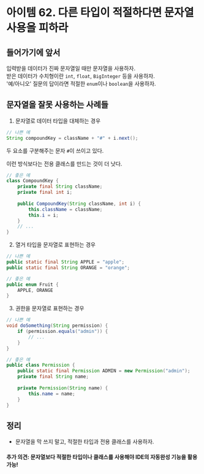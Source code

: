 # 아이템 62. 다른 타입이 적절하다면 문자열 사용을 피하라

## 들어가기에 앞서

입력받을 데이터가 진짜 문자열일 때만 문자열을 사용하자.  
받은 데이터가 수치형이란 `int`, `float`, `BigInteger` 등을 사용하자.  
'예/아니오' 질문의 답이라면 적절한 `enum`이나 `boolean`을 사용하자.

## 문자열을 잘못 사용하는 사례들

1. 문자열로 데이터 타입을 대체하는 경우

```java
// 나쁜 예
String compoundKey = className + "#" + i.next();
```

두 요소를 구분해주는 문자 `#`이 쓰이고 있다.

이런 방식보다는 전용 클래스를 만드는 것이 더 낫다.

```java
// 좋은 예
class CompoundKey {
    private final String className;
    private final int i;
    
    public CompoundKey(String className, int i) {
        this.className = className;
        this.i = i;
    }
    // ...
}
```

2. 열거 타입을 문자열로 표현하는 경우

```java
// 나쁜 예
public static final String APPLE = "apple";
public static final String ORANGE = "orange";
```

```java
// 좋은 예
public enum Fruit {
    APPLE, ORANGE
}
```

3. 권한을 문자열로 표현하는 경우

```java
// 나쁜 예
void doSomething(String permission) {
    if (permission.equals("admin")) {
        // ...
    }
}
```

```java
// 좋은 예
public class Permission {
    public static final Permission ADMIN = new Permission("admin");
    private final String name;
    
    private Permission(String name) {
        this.name = name;
    }
}
```

## 정리

- 문자열을 막 쓰지 말고, 적절한 타입과 전용 클래스를 사용하자. 

#### 추가 의견: 문자열보다 적절한 타입이나 클래스를 사용해야 IDE의 자동완성 기능을 활용 가능!
